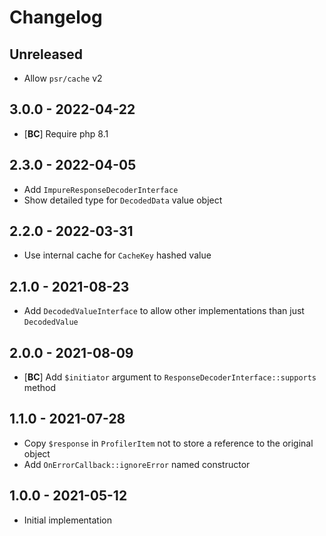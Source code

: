 # Changelog

<!-- There should always be "Unreleased" section at the beginning. -->

## Unreleased
- Allow `psr/cache` v2

## 3.0.0 - 2022-04-22
- [**BC**] Require php 8.1

## 2.3.0 - 2022-04-05
- Add `ImpureResponseDecoderInterface`
- Show detailed type for `DecodedData` value object

## 2.2.0 - 2022-03-31
- Use internal cache for `CacheKey` hashed value

## 2.1.0 - 2021-08-23
- Add `DecodedValueInterface` to allow other implementations than just `DecodedValue`

## 2.0.0 - 2021-08-09
- [**BC**] Add `$initiator` argument to `ResponseDecoderInterface::supports` method

## 1.1.0 - 2021-07-28
- Copy `$response` in `ProfilerItem` not to store a reference to the original object
- Add `OnErrorCallback::ignoreError` named constructor

## 1.0.0 - 2021-05-12
- Initial implementation
